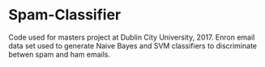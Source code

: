 # Spam-Classifier
Code used for masters project at Dublin City University, 2017.
Enron email data set used to generate Naive Bayes and SVM classifiers to discriminate betwen spam and ham emails.

